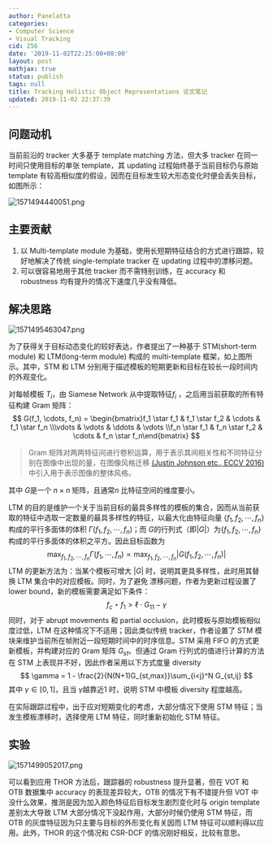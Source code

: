 ```yaml
---
author: Panelatta
categories:
- Computer Science
- Visual Tracking
cid: 256
date: '2019-11-02T22:25:00+08:00'
layout: post
mathjax: true
status: publish
tags: null
title: Tracking Holistic Object Representations 论文笔记
updated: 2019-11-02 22:37:39
---
```


## 问题动机

当前前沿的 tracker 大多基于 template matching 方法，但大多 tracker 在同一时间只使用目标的单张 template，其 updating 过程始终基于当前目标仍与原始 template 有较高相似度的假设，因而在目标发生较大形态变化时便会丢失目标，如图所示：

![1571494440051.png](https://i.loli.net/2019/11/02/djzMgP1lQBDbGfn.png)

<!--more-->

## 主要贡献

1. 以 Multi-template module 为基础，使用长短期特征结合的方式进行跟踪，较好地解决了传统 single-template tracker 在 updating 过程中的漂移问题。
2. 可以很容易地用于其他 tracker 而不需特别训练，在 accuracy 和 robustness 均有提升的情况下速度几乎没有降低。



## 解决思路

![1571495463047.png](https://i.loli.net/2019/11/02/Lzq72AOjGx59fIC.png)

为了获得关于目标动态变化的较好表达，作者提出了一种基于 STM(short-term module) 和 LTM(long-term module) 构成的 multi-template 框架，如上图所示。其中，STM 和 LTM 分别用于描述模板的短期更新和目标在较长一段时间内的外观变化。

对每帧模板 $T_i$，由 Siamese Network 从中提取特征$f_i$ ，之后用当前获取的所有特征构建 Gram 矩阵：
$$
G(f_1, \cdots, f_n) = \begin{bmatrix}f_1 \star f_1 & f_1 \star f_2 & \cdots & f_1 \star f_n \\\vdots	& \vdots & \ddots & \vdots \\f_n \star f_1 & f_n \star f_2 & \cdots & f_n \star f_n\end{bmatrix}
$$

>Gram 矩阵对两两特征间进行卷积运算，用于表示其间相关性和不同特征分别在图像中出现的量，在图像风格迁移 [(Justin Johnson etc., ECCV 2016)](https://arxiv.org/abs/1603.08155) 中引入用于表示图像的整体风格。

其中 $G$是一个 $n \times n$ 矩阵，且通常$n$ 比特征空间的维度要小。

LTM 的目的是维护一个关于当前目标的最具多样性的模板的集合，因而从当前获取的特征中选取一定数量的最具多样性的特征，以最大化由特征向量 $\{f_1, f_2, \cdots, f_n\}$构成的平行多面体的体积 $\Gamma(f_1, f_2, \cdots, f_n)$；而 $G$的行列式（即$|G|$）为$\{f_1, f_2, \cdots, f_n\}$ 构成的平行多面体的体积之平方。因此目标函数为
$$
\max_{f_1, f_2, \cdots, f_n} \Gamma(f_1, \cdots, f_n) \propto \max_{f_1, f_2, \cdots, f_n}|G(f_1, f_2, \cdots, f_n)|
$$
LTM 的更新方法为：当某个模板可增大 $|G|$ 时，说明其更具多样性，此时用其替换 LTM 集合中的对应模板。同时，为了避免 漂移问题，作者为更新过程设置了 lower bound，新的模板需要满足如下条件：
$$
f_c \star f_1 > \ell \cdot G_{11} - \gamma
$$
同时，对于 abrupt movements 和 partial occlusion，此时模板与原始模板相似度过低，LTM 在这种情况下不适用；因此类似传统 tracker，作者设置了 STM 模块来维护当前所在帧附近一段短期时间中的时序信息。STM 采用 FIFO 的方式更新模板，并构建对应的 Gram 矩阵 $G_{st}$。但通过 Gram 行列式的值进行计算的方法在 STM 上表现并不好，因此作者采用以下方式度量 diversity
$$
\gamma = 1 - \frac{2}{N(N+1)G_{st,max}}\sum_{i<j}^N G_{st,ij}
$$
其中 $\gamma \in [0,1]$，且当 $\gamma$越靠近$1$ 时，说明 STM 中模板 diversity 程度越高。

在实际跟踪过程中，出于应对短期变化的考虑，大部分情况下使用 STM 特征；当发生模板漂移时，选择使用 LTM 特征，同时重新初始化 STM 特征。



## 实验

![1571499052017.png](https://i.loli.net/2019/11/02/9MnS5DqUPyxs21g.png)

可以看到应用 THOR 方法后，跟踪器的 robustness 提升显著，但在 VOT 和 OTB 数据集中 accuracy 的表现差异较大，OTB 的情况下有不错提升但 VOT 中没什么效果，推测是因为加入颜色特征后目标发生剧烈变化时与 origin template 差别太大导致 LTM 大部分情况下没起作用，大部分时候仍使用 STM 特征，而 OTB 的灰度特征因为只主要与目标的外形变化有关因而 LTM 特征可以顺利得以应用。此外，THOR 的这个情况和 CSR-DCF 的情况刚好相反，比较有意思。

